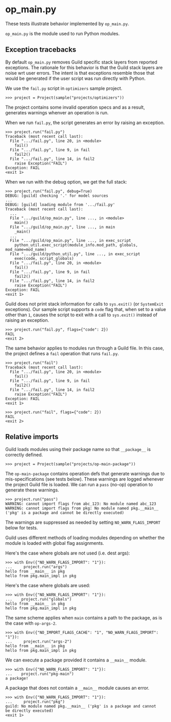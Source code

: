 # op_main.py

These tests illustrate behavior implemented by `op_main.py`.

`op_main.py` is the module used to run Python modules.

## Exception tracebacks

By default `op_main.py` removes Guild specific stack layers from
reported exceptions. The rationale for this behavior is that the Guild
stack layers are noise wrt user errors. The intent is that exceptions
resemble those that would be generated if the user script was run
directly with Python.

We use the `fail.py` script in `optimizers` sample project.

    >>> project = Project(sample("projects/optimizers"))

The project contains some invalid operation specs and as a result,
generates warnings whenver an operation is run.

When we run `fail.py`, the script generates an error by raising an
exception.

    >>> project.run("fail.py")
    Traceback (most recent call last):
      File ".../fail.py", line 20, in <module>
        fail()
      File ".../fail.py", line 9, in fail
        fail2()
      File ".../fail.py", line 14, in fail2
        raise Exception("FAIL")
    Exception: FAIL
    <exit 1>

When we run with the debug option, we get the full stack:

    >>> project.run("fail.py", debug=True)
    DEBUG: [guild] checking '.' for model sources
    ...
    DEBUG: [guild] loading module from '.../fail.py'
    Traceback (most recent call last):
      ...
      File ".../guild/op_main.py", line ..., in <module>
        main()
      File ".../guild/op_main.py", line ..., in main
        _main()
      ...
      File ".../guild/op_main.py", line ..., in exec_script
        python_util.exec_script(module_info.mod_path, globals, mod_name=mod_name)
      File ".../guild/python_util.py", line ..., in exec_script
        exec(code, script_globals)
      File ".../fail.py", line 20, in <module>
        fail()
      File ".../fail.py", line 9, in fail
        fail2()
      File ".../fail.py", line 14, in fail2
        raise Exception("FAIL")
    Exception: FAIL
    <exit 1>

Guild does not print stack information for calls to `sys.exit()` (or
`SystemExit` exceptions). Our sample script supports a `code` flag
that, when set to a value other than `1`, causes the script to exit
with a call to `sys.exit()` instead of raising an exception.

    >>> project.run("fail.py", flags={"code": 2})
    FAIL
    <exit 2>

The same behavior applies to modules run through a Guild file. In this
case, the project defines a `fail` operation that runs `fail.py`.

    >>> project.run("fail")
    Traceback (most recent call last):
      File ".../fail.py", line 20, in <module>
        fail()
      File ".../fail.py", line 9, in fail
        fail2()
      File ".../fail.py", line 14, in fail2
        raise Exception("FAIL")
    Exception: FAIL
    <exit 1>

    >>> project.run("fail", flags={"code": 2})
    FAIL
    <exit 2>

## Relative imports

Guild loads modules using their package name so that `__package__` is
correctly defined.

    >>> project = Project(sample("projects/op-main-package"))

The `op-main-package` contains operation defs that generate warnings
due to mis-specifications (see tests below). These warnings are logged
whenever the project Guild file is loaded. We can run a `pass` (no-op)
operation to generate these warnings.

    >>> project.run("pass")
    WARNING: cannot import flags from abc_123: No module named abc_123
    WARNING: cannot import flags from pkg: No module named pkg.__main__
    ('pkg' is a package and cannot be directly executed)

The warnings are suppressed as needed by setting
`NO_WARN_FLAGS_IMPORT` below for tests.

Guild uses different methods of loading modules depending on whether
the module is loaded with global flag assignments.

Here's the case where globals are not used (i.e. dest args):

    >>> with Env({"NO_WARN_FLAGS_IMPORT": "1"}):
    ...     project.run("args")
    hello from __main__ in pkg
    hello from pkg.main_impl in pkg

Here's the case where globals are used:

    >>> with Env({"NO_WARN_FLAGS_IMPORT": "1"}):
    ...    project.run("globals")
    hello from __main__ in pkg
    hello from pkg.main_impl in pkg

The same scheme applies when `main` contains a path to the package, as
is the case with `op-args-2`.

    >>> with Env({"NO_IMPORT_FLAGS_CACHE": "1", "NO_WARN_FLAGS_IMPORT": "1"}):
    ...     project.run("args-2")
    hello from __main__ in pkg
    hello from pkg.main_impl in pkg

We can execute a package provided it contains a `__main__` module.

    >>> with Env({"NO_WARN_FLAGS_IMPORT": "1"}):
    ...    project.run("pkg-main")
    a package!

A package that does not contain a `__main__` module causes an error.

    >>> with Env({"NO_WARN_FLAGS_IMPORT": "1"}):
    ...     project.run("pkg")
    guild: No module named pkg.__main__ ('pkg' is a package and cannot
    be directly executed)
    <exit 1>
